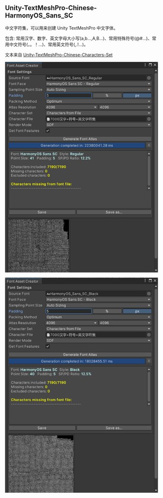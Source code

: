 ## Unity-TextMeshPro-Chinese-HarmonyOS_Sans_SC

中文字符集，可以用来创建 Unity TextMeshPro 中文字体。

包含: 常用汉字、数字、英文字母大小写(a,b...,A,B...)、常用特殊符号(@#...)、常用中文符号(，。！...)、常用英文符号(,.!...)。

文本来自 [Unity-TextMeshPro-Chinese-Characters-Set](https://github.com/wy-luke/Unity-TextMeshPro-Chinese-Characters-Set.git)

![](./IMG/PixPin_2023-12-11_00-08-29.png)

![](./IMG/PixPin_2023-12-10_22-55-37.png)